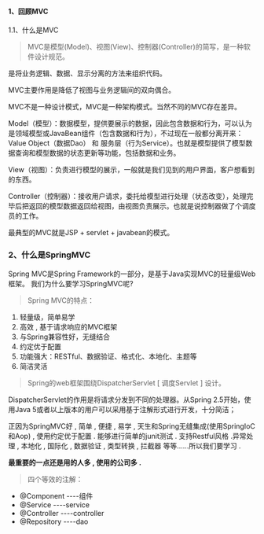 #### 1、回顾MVC

1.1、什么是MVC
> MVC是模型(Model)、视图(View)、控制器(Controller)的简写，是一种软件设计规范。

是将业务逻辑、数据、显示分离的方法来组织代码。

MVC主要作用是降低了视图与业务逻辑间的双向偶合。

MVC不是一种设计模式，MVC是一种架构模式。当然不同的MVC存在差异。

Model（模型）：数据模型，提供要展示的数据，因此包含数据和行为，可以认为是领域模型或JavaBean组件（包含数据和行为），不过现在一般都分离开来：Value Object（数据Dao） 和 服务层（行为Service）。也就是模型提供了模型数据查询和模型数据的状态更新等功能，包括数据和业务。

View（视图）：负责进行模型的展示，一般就是我们见到的用户界面，客户想看到的东西。

Controller（控制器）：接收用户请求，委托给模型进行处理（状态改变），处理完毕后把返回的模型数据返回给视图，由视图负责展示。也就是说控制器做了个调度员的工作。

最典型的MVC就是JSP + servlet + javabean的模式。

### 2、什么是SpringMVC

Spring MVC是Spring Framework的一部分，是基于Java实现MVC的轻量级Web框架。
我们为什么要学习SpringMVC呢?

>Spring MVC的特点：

1. 轻量级，简单易学
2. 高效 , 基于请求响应的MVC框架
3. 与Spring兼容性好，无缝结合
4. 约定优于配置
5. 功能强大：RESTful、数据验证、格式化、本地化、主题等
6. 简洁灵活

>Spring的web框架围绕DispatcherServlet [ 调度Servlet ] 设计。

DispatcherServlet的作用是将请求分发到不同的处理器。从Spring 2.5开始，使用Java 5或者以上版本的用户可以采用基于注解形式进行开发，十分简洁；

正因为SpringMVC好 , 简单 , 便捷 , 易学 , 天生和Spring无缝集成(使用SpringIoC和Aop) , 使用约定优于配置 . 能够进行简单的junit测试 . 支持Restful风格 .异常处理 , 本地化 , 国际化 , 数据验证 , 类型转换 , 拦截器 等等......所以我们要学习 .

**最重要的一点还是用的人多 , 使用的公司多 .**  


>四个等效的注解：

- @Component  ----组件
- @Service  ----service
- @Controller  ----controller
- @Repository  ----dao